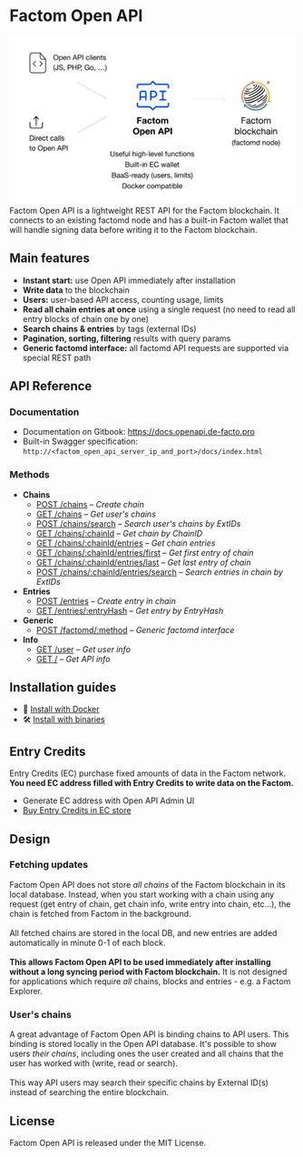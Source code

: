# Factom Open API
<img src="guides/open-api.png">
Factom Open API is a lightweight REST API for the Factom blockchain. It connects to an existing factomd node and has a built-in Factom wallet that will handle signing data before writing it to the Factom blockchain.

## Main features

- **Instant start:** use Open API immediately after installation
- **Write data** to the blockchain
- **Users:** user-based API access, counting usage, limits
- **Read all chain entries at once** using a single request (no need to read all entry blocks of chain one by one)
- **Search chains & entries** by tags (external IDs)
- **Pagination, sorting, filtering** results with query params
- **Generic factomd interface:** all factomd API requests are supported via special REST path

## API Reference

### Documentation

- Documentation on Gitbook: https://docs.openapi.de-facto.pro
- Built-in Swagger specification: `http://<factom_open_api_server_ip_and_port>/docs/index.html`

### Methods

- **Chains**
  - <a href="https://docs.openapi.de-facto.pro/chains/create-chain" target="_blank">POST /chains</a> – _Create chain_
  - <a href="https://docs.openapi.de-facto.pro/chains/get-chains" target="_blank">GET /chains</a> – _Get user's chains_
  - <a href="https://docs.openapi.de-facto.pro/chains/search-chains" target="_blank">POST /chains/search</a> – _Search user's chains by ExtIDs_
  - <a href="https://docs.openapi.de-facto.pro/chains/get-chain" target="_blank">GET /chains/:chainId</a> – _Get chain by ChainID_
  - <a href="https://docs.openapi.de-facto.pro/chains/get-chain-entries" target="_blank">GET /chains/:chainId/entries</a> – _Get chain entries_
  - <a href="https://docs.openapi.de-facto.pro/chains/get-chain-first-entry" target="_blank">GET /chains/:chainId/entries/first</a> – _Get first entry of chain_
  - <a href="https://docs.openapi.de-facto.pro/chains/get-chain-last-entry" target="_blank">GET /chains/:chainId/entries/last</a> – _Get last entry of chain_
  - <a href="https://docs.openapi.de-facto.pro/chains/search-chain-entries" target="_blank">POST /chains/:chainId/entries/search</a> – _Search entries in chain by ExtIDs_
- **Entries**
  - <a href="https://docs.openapi.de-facto.pro/entries/create-entry" target="_blank">POST /entries</a> – _Create entry in chain_
  - <a href="https://docs.openapi.de-facto.pro/entries/get-entry" target="_blank">GET /entries/:entryHash</a> – _Get entry by EntryHash_
- **Generic**
  - <a href="https://docs.openapi.de-facto.pro/factomd/factomd-method" target="_blank">POST /factomd/:method</a> – _Generic factomd interface_
- **Info**
  - <a href="https://docs.openapi.de-facto.pro/user/get-user" target="_blank">GET /user</a> – _Get user info_
  - <a href="https://docs.openapi.de-facto.pro/api/api-info" target="_blank">GET /</a> – _Get API info_

## Installation guides

- 🐳 <a href="https://github.com/DeFacto-Team/Factom-Open-API/blob/master/guides/INSTALL_DOCKER.md">Install with Docker</a>
- 🛠 <a href="https://github.com/DeFacto-Team/Factom-Open-API/blob/master/guides/INSTALL_BINARY.md">Install with binaries</a>

## Entry Credits

Entry Credits (EC) purchase fixed amounts of data in the Factom network.<br />
<b>You need EC address filled with Entry Credits to write data on the Factom.</b><br />
- Generate EC address with Open API Admin UI<br />
- <a href="https://ec.de-facto.pro" target="_blank">Buy Entry Credits in EC store</a>

## Design

### Fetching updates

Factom Open API does not store _all chains_ of the Factom blockchain in its local database. Instead, when you start working with a chain using any request (get entry of chain, get chain info, write entry into chain, etc...), the chain is fetched from Factom in the background.
<br /><br />
All fetched chains are stored in the local DB, and new entries are added automatically in minute 0-1 of each block.
<br /><br />
**This allows Factom Open API to be used immediately after installing without a long syncing period with Factom blockchain.** It is not designed for applications which require _all_ chains, blocks and entries - e.g. a Factom Explorer.

### User's chains

A great advantage of Factom Open API is binding chains to API users. This binding is stored locally in the Open API database. It's possible to show users _their chains_, including ones the user created and all chains that the user has worked with (write, read or search).<br /><br />
This way API users may search their specific chains by External ID(s) instead of searching the entire blockchain.

### 

## License
Factom Open API is released under the MIT License.
